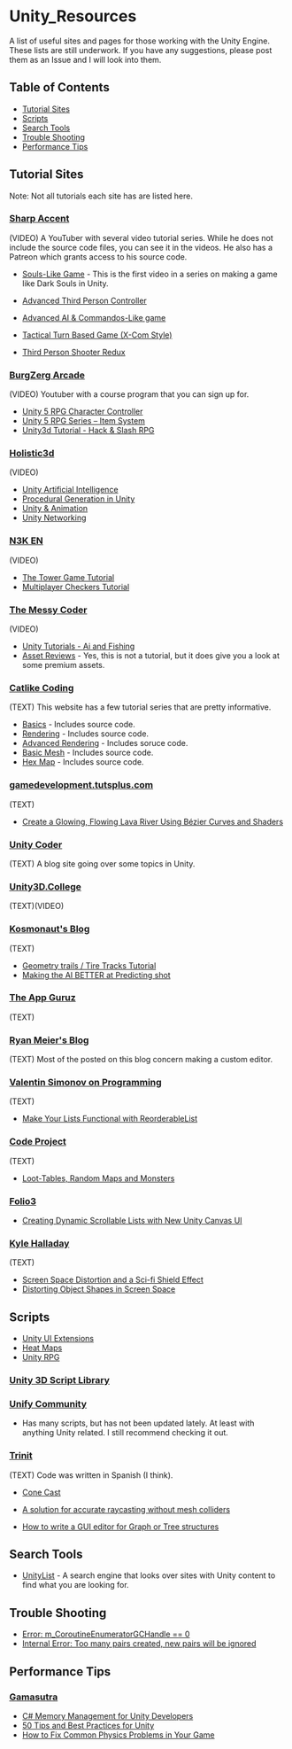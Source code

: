 # Unity_Resources
A list of useful sites and pages for those working with the Unity Engine.  These lists are still underwork.  If you have any suggestions, please post them as an Issue and I will look into them.

## Table of Contents
- [Tutorial Sites](#tutorial-sites)
- [Scripts](#scripts)
- [Search Tools](#searchtools)
- [Trouble Shooting](#troubleshooting)
- [Performance Tips](#performance-tips)

## Tutorial Sites
Note:  Not all tutorials each site has are listed here.

### [Sharp Accent](https://www.youtube.com/channel/UCq9_1E5HE4c_xmhzD3r7VMw) 
(VIDEO) A YouTuber with several video tutorial series.  While he does not include the source code files, you can see it in the videos.  He also has a Patreon which grants access to his source code.
* [Souls-Like Game](https://www.youtube.com/watch?v=-m9tDF2v-5Q&t=3s)  - This is the first video in a series on making a game like Dark Souls in Unity.
* [Advanced Third Person Controller](https://www.youtube.com/watch?v=3YTR_9_Trsg&list=PL1bPKmY0c-wnvW9F4BDJMwDHmq2SQ8m3L) 

* [Advanced AI & Commandos-Like game](https://www.youtube.com/watch?v=hKE8bqaGspM&list=PL1bPKmY0c-wn5J-hoUWTjZFAk8XkoZ9hl)
* [Tactical Turn Based Game (X-Com Style)](https://www.youtube.com/watch?v=4zO5ab05fVM&list=PL1bPKmY0c-wmfc6k6V7M_K7RRQftSXTaU)
* [Third Person Shooter Redux](https://www.youtube.com/watch?v=Zx56JAHEP1U&list=PL1bPKmY0c-wmfD6FzpuyFCmPPg3bwxMqe)

### [BurgZerg Arcade](https://www.youtube.com/user/BurgZergArcade/about)
(VIDEO) Youtuber with a course program that you can sign up for.
* [Unity 5 RPG Character Controller](https://www.youtube.com/watch?v=k12w-rEbuXI&list=PL_eGgISVYZkeD-q83hLtPESTB-lPKnfjH)
* [Unity 5 RPG Series – Item System](https://www.youtube.com/watch?v=eJ2NYBpzdN0&list=PL_eGgISVYZkcP7gyzGveutdPQTzw6OFFp)
* [Unity3d Tutorial - Hack & Slash RPG](https://www.youtube.com/watch?v=YYqzz1dy3Ak&list=PLE5C2870574BF4B06)

### [Holistic3d](https://www.youtube.com/channel/UCp_SOgsRYdLfIEWLjM62ZJg/feed)
(VIDEO)
* [Unity Artificial Intelligence](https://www.youtube.com/watch?v=eMpI1eCsIyM&list=PLi-ukGVOag_2dY9NxEwUjQfYK801Y0UBc)
* [Procedural Generation in Unity](https://www.youtube.com/watch?v=z1r7VjgufJ8&list=PLi-ukGVOag_0vJMJKAjUyuPF3kMXKW2lV)
* [Unity & Animation](https://www.youtube.com/watch?v=BEIaakl9vJE&list=PLi-ukGVOag_3ooF0nx0DMuR0hjpDbViMQ)
* [Unity Networking](https://www.youtube.com/watch?v=JlKf0h0K5PU&list=PLi-ukGVOag_2QEXtkizmAl5mGDNhd_bqQ)

### [N3K EN](https://www.youtube.com/channel/UCtQPCnbIB7SP_gM1Xtv8bDQ/featured)
(VIDEO)
* [The Tower Game Tutorial](https://www.youtube.com/watch?v=WNfBKmYhrro&list=PLLH3mUGkfFCUFWMP3jlFJdTTPkT3D3MlD)
* [Multiplayer Checkers Tutorial](https://www.youtube.com/watch?v=-nLP0Qz81fE&list=PLLH3mUGkfFCVXrGLRxfhst7pffE9o2SQO)

### [The Messy Coder](https://www.youtube.com/channel/UCeXJl4hWkgS-wvtvRtS_y2w)
(VIDEO)
* [Unity Tutorials - Ai and Fishing](https://www.youtube.com/watch?v=PmTjjzr9KFk&list=PL2R4tvBs-r1kfMps42Q_WIzlaFzF_nFkd)
* [Asset Reviews](https://www.youtube.com/watch?v=vtAT3TDmcWY&list=PL2R4tvBs-r1mlUZ1JRVdwhG7__h5AQuXI) - Yes, this is not a tutorial, but it does give you a look at some premium assets.

### [Catlike Coding](http://catlikecoding.com/)
(TEXT) This website has a few tutorial series that are pretty informative.
* [Basics](http://catlikecoding.com/unity/tutorials/basics/game-objects-and-scripts/) - Includes source code.
* [Rendering](http://catlikecoding.com/unity/tutorials/rendering/part-1/) - Includes source code.
* [Advanced Rendering](http://catlikecoding.com/unity/tutorials/advanced-rendering/flat-and-wireframe-shading/) - Includes soruce code.
* [Basic Mesh](http://catlikecoding.com/unity/tutorials/procedural-grid/) - Includes source code.
* [Hex Map](http://catlikecoding.com/unity/tutorials/hex-map/part-1/) - Includes source code.
### [gamedevelopment.tutsplus.com](https://gamedevelopment.tutsplus.com/tutorials)
(TEXT)
* [Create a Glowing, Flowing Lava River Using Bézier Curves and Shaders](https://gamedevelopment.tutsplus.com/tutorials/create-a-glowing-flowing-lava-river-using-bezier-curves-and-shaders--gamedev-919)
### [Unity Coder](https://unitycoder.com/blog/)
(TEXT)  A blog site going over some topics in Unity.

### [Unity3D.College](https://unity3d.college/category/unity3d/)
(TEXT)(VIDEO)

### [Kosmonaut's Blog](https://kosmonautblog.wordpress.com/)
(TEXT)
* [Geometry trails / Tire Tracks Tutorial](https://kosmonautblog.wordpress.com/2016/07/29/geometry-trails-tire-tracks-tutorial/)
* [Making the AI BETTER at Predicting shot](https://kosmonautblog.wordpress.com/2014/05/07/making-the-ai-better-at-predicting-shots/)
### [The App Guruz](http://www.theappguruz.com/category/unity)
(TEXT)

### [Ryan Meier's Blog](http://www.ryan-meier.com/blog/?tag=unity)
(TEXT)  Most of the posted on this blog concern making a custom editor.
### [Valentin Simonov on Programming](http://va.lent.in/)
(TEXT)
* [Make Your Lists Functional with ReorderableList](http://va.lent.in/unity-make-your-lists-functional-with-reorderablelist/)
### [Code Project](www.codeproject.com)
(TEXT)
* [Loot-Tables, Random Maps and Monsters](https://www.codeproject.com/Articles/420046/Loot-Tables-Random-Maps-and-Monsters-Part-II)
### [Folio3](http://www.folio3.com/blog)
* [Creating Dynamic Scrollable Lists with New Unity Canvas UI](http://www.folio3.com/blog/creating-dynamic-scrollable-lists-with-new-unity-canvas-ui/)
### [Kyle Halladay](http://kylehalladay.com/archive.html)
(TEXT)
* [Screen Space Distortion and a Sci-fi Shield Effect](http://kylehalladay.com/blog/tutorial/2016/01/15/Screen-Space-Distortion.html)
* [Distorting Object Shapes in Screen Space](http://kylehalladay.com/blog/tutorial/2017/02/06/ObjectShapeDistortion.html)
## Scripts
* [Unity UI Extensions](https://bitbucket.org/maulikkaloliya/unity-ui-extensions-new/src/54637fbbd9fc6418ac4febffef0c65b7b0f3b2d0/Scripts/?at=develop_5.3)
* [Heat Maps](https://bitbucket.org/Unity-Technologies/heatmaps)
* [Unity RPG](https://bitbucket.org/generalbrolys/rpg-unity/src/9a3695e636ff?at=master)
### [Unity 3D Script Library](http://unity3dscriptlibrary.codeplex.com/)
### [Unify Community](http://wiki.unity3d.com/index.php/Main_Page)
* Has many scripts, but has not been updated lately.  At least with anything Unity related.  I still recommend checking it out.
### [Trinit](http://trinit.es/unity/)
(TEXT) Code was written in Spanish (I think).
* [Cone Cast](trinit.es/unity/scripts/csharp/raycast/Conecast.cs) 

* [A solution for accurate raycasting without mesh colliders](https://forum.unity.com/threads/a-solution-for-accurate-raycasting-without-mesh-colliders.134554/)


* [How to write a GUI editor for Graph or Tree structures](https://stackoverflow.com/questions/17593101/how-to-write-a-gui-editor-for-graph-or-tree-structures)

## Search Tools
* [UnityList](http://unitylist.com/) - A search engine that looks over sites with Unity content to find what you are looking for.

## Trouble Shooting

* [Error: m_CoroutineEnumeratorGCHandle == 0](https://answers.unity.com/questions/158917/error-quotmcoroutineenumeratorgchandle-0quot.html)
* [Internal Error: Too many pairs created, new pairs will be ignored](https://answers.unity.com/questions/359835/internal-error-too-many-pairs-created-new-pairs-wi.html)

## Performance Tips
### [Gamasutra](https://www.gamasutra.com/)
* [C# Memory Management for Unity Developers](https://www.gamasutra.com/blogs/WendelinReich/20131109/203841/C_Memory_Management_for_Unity_Developers_part_1_of_3.php)
* [50 Tips and Best Practices for Unity](https://www.gamasutra.com/blogs/HermanTulleken/20160812/279100/50_Tips_and_Best_Practices_for_Unity_2016_Edition.php)
* [How to Fix Common Physics Problems in Your Game](https://gamedevelopment.tutsplus.com/articles/how-to-fix-common-physics-problems-in-your-game--cms-21418)
